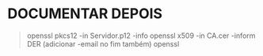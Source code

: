 # DOCUMENTAR DEPOIS
> openssl pkcs12 -in Servidor.p12 -info
> openssl x509 -in CA.cer -inform DER (adicionar -email no fim também)
> openssl 